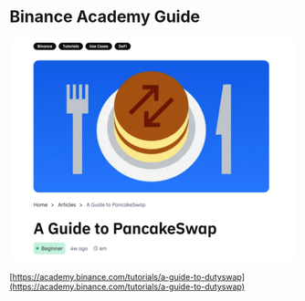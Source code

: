 # Binance Academy Guide

![](../.gitbook/assets/screenshot-2021-04-20-at-3.45.02-pm.png)

[https://academy.binance.com/tutorials/a-guide-to-dutyswap](https://academy.binance.com/tutorials/a-guide-to-dutyswap)

